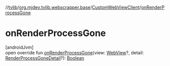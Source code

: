//[tvlib](../../../index.md)/[org.mjdev.tvlib.webscrapper.base](../index.md)/[CustomWebViewClient](index.md)/[onRenderProcessGone](on-render-process-gone.md)

# onRenderProcessGone

[androidJvm]\
open override fun [onRenderProcessGone](on-render-process-gone.md)(view: [WebView](https://developer.android.com/reference/kotlin/android/webkit/WebView.html)?, detail: [RenderProcessGoneDetail](https://developer.android.com/reference/kotlin/android/webkit/RenderProcessGoneDetail.html)?): [Boolean](https://kotlinlang.org/api/latest/jvm/stdlib/kotlin/-boolean/index.html)
